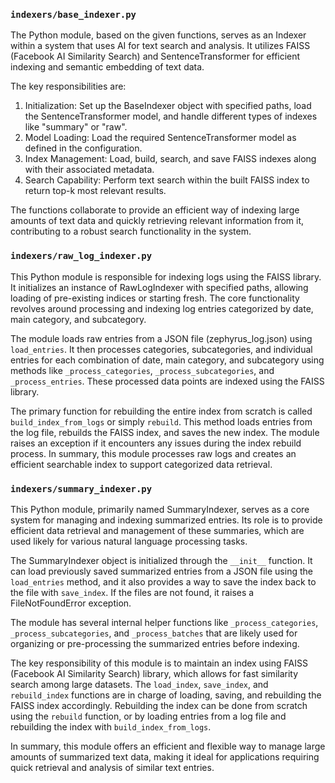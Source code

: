 ### `indexers/base_indexer.py`
The Python module, based on the given functions, serves as an Indexer within a system that uses AI for text search and analysis. It utilizes FAISS (Facebook AI Similarity Search) and SentenceTransformer for efficient indexing and semantic embedding of text data.

The key responsibilities are:
1. Initialization: Set up the BaseIndexer object with specified paths, load the SentenceTransformer model, and handle different types of indexes like "summary" or "raw".
2. Model Loading: Load the required SentenceTransformer model as defined in the configuration.
3. Index Management: Load, build, search, and save FAISS indexes along with their associated metadata.
4. Search Capability: Perform text search within the built FAISS index to return top-k most relevant results.

The functions collaborate to provide an efficient way of indexing large amounts of text data and quickly retrieving relevant information from it, contributing to a robust search functionality in the system.

### `indexers/raw_log_indexer.py`
This Python module is responsible for indexing logs using the FAISS library. It initializes an instance of RawLogIndexer with specified paths, allowing loading of pre-existing indices or starting fresh. The core functionality revolves around processing and indexing log entries categorized by date, main category, and subcategory.

The module loads raw entries from a JSON file (zephyrus_log.json) using `load_entries`. It then processes categories, subcategories, and individual entries for each combination of date, main category, and subcategory using methods like `_process_categories`, `_process_subcategories`, and `_process_entries`. These processed data points are indexed using the FAISS library.

The primary function for rebuilding the entire index from scratch is called `build_index_from_logs` or simply `rebuild`. This method loads entries from the log file, rebuilds the FAISS index, and saves the new index. The module raises an exception if it encounters any issues during the index rebuild process. In summary, this module processes raw logs and creates an efficient searchable index to support categorized data retrieval.

### `indexers/summary_indexer.py`
This Python module, primarily named SummaryIndexer, serves as a core system for managing and indexing summarized entries. Its role is to provide efficient data retrieval and management of these summaries, which are used likely for various natural language processing tasks.

The SummaryIndexer object is initialized through the `__init__` function. It can load previously saved summarized entries from a JSON file using the `load_entries` method, and it also provides a way to save the index back to the file with `save_index`. If the files are not found, it raises a FileNotFoundError exception.

The module has several internal helper functions like `_process_categories`, `_process_subcategories`, and `_process_batches` that are likely used for organizing or pre-processing the summarized entries before indexing.

The key responsibility of this module is to maintain an index using FAISS (Facebook AI Similarity Search) library, which allows for fast similarity search among large datasets. The `load_index`, `save_index`, and `rebuild_index` functions are in charge of loading, saving, and rebuilding the FAISS index accordingly. Rebuilding the index can be done from scratch using the `rebuild` function, or by loading entries from a log file and rebuilding the index with `build_index_from_logs`.

In summary, this module offers an efficient and flexible way to manage large amounts of summarized text data, making it ideal for applications requiring quick retrieval and analysis of similar text entries.
